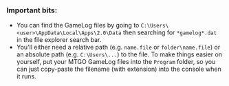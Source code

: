 ### Important bits:
- You can find the GameLog files by going to `C:\Users\<user>\AppData\Local\Apps\2.0\Data` then searching for `*gamelog*.dat` in the file explorer search bar.
- You'll either need a relative path (e.g. `name.file` or `folder\name.file`) or an absolute path (e.g. `C:\Users\...`) to the file. 
To make things easier on yourself, put your MTGO GameLog files into the `Program` folder, so you can just copy-paste the filename (with extension) into the console when it runs.
